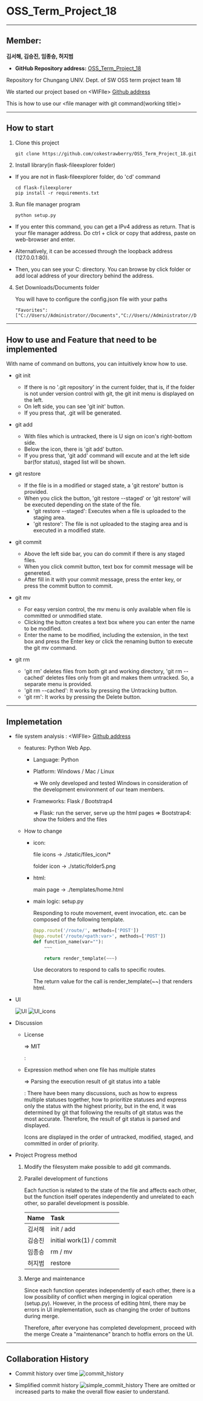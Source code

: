 # OSS_Term_Project_18

--------

## Member: 
__김서해, 김승진, 임종승, 허지범__

* __GitHub Repository address:__ [OSS_Term_Project_18](https://github.com/cokestrawberry/OSS_Term_Project_18)


Repository for Chungang UNIV. Dept. of SW OSS term project team 18

We started our project based on &lt;WIFIle&gt;
[Github address](https://github.com/reallyrehan/flask-fileexplorer)

This is how to use our &lt;file manager with git command(working title)&gt;

--------------

## How to start

1. Clone this project
    ```shell
    git clone https://github.com/cokestrawberry/OSS_Term_Project_18.git
    ```

2. Install library(in flask-fileexplorer folder)
 * If you are not in flask-fileexplorer folder, do 'cd' command
    ```shell
    cd flask-fileexplorer
    pip install -r requirements.txt
    ```

3. Run file manager program
    ```python
    python setup.py
    ```
 * If you enter this command, you can get a IPv4 address as return. That is your file manager address. Do ctrl + click or copy that address, paste on web-browser and enter.

 * Alternatively, it can be accessed through the loopback address (127.0.0.1:80).

 * Then, you can see your C: directory. You can browse by click folder or add local address of your directory behind the address.

4. Set Downloads/Documents folder

    You will have to configure the config.json file with your paths
    ```
    "Favorites":    ["C://Users//Administrator//Documents","C://Users//Administrator//Downloads"],
    ```
------------------
## How to use and Feature that need to be implemented

With name of command on buttons, you can intuitively know how to use.

* git init
  - If there is no '.git repository' in the current folder, that is, if the folder is not under version control with git, the git init menu is displayed on the left.
  - On left side, you can see 'git init' button.
  - If you press that, .git will be generated.

* git add
  - With files which is untracked, there is U sign on icon's right-bottom side.
  - Below the icon, there is 'git add' button.
  - If you press that, 'git add' command will excute and at the left side bar(for status), staged list will be shown.

* git restore
  - If the file is in a modified or staged state, a 'git restore' button is provided.
  - When you click the button, 'git restore --staged' or 'git restore' will be executed depending on the state of the file.
    - 'git restore --staged': Executes when a file is uploaded to the staging area.
    - 'git restore': The file is not uploaded to the staging area and is executed in a modified state.

* git commit
  - Above the left side bar, you can do commit if there is any staged files.
  - When you click commit button, text box for commit message will be genereted.
  - After fill in it with your commit message, press the enter key, or press the commit button to commit.

* git mv
  - For easy version control, the mv menu is only available when file is committed or unmodified state.
  - Clicking the button creates a text box where you can enter the name to be modified.
  - Enter the name to be modified, including the extension, in the text box and press the Enter key or click the renaming button to execute the git mv command.

* git rm
  - 'git rm' deletes files from both git and working directory, 'git rm --cached' deletes files only from git and makes them untracked. So, a separate menu is provided.
  - 'git rm --cached': It works by pressing the Untracking button.
  - 'git rm': It works by pressing the Delete button.

------------
## Implemetation

* file system analysis : &lt;WIFIle&gt;
[Github address](https://github.com/reallyrehan/flask-fileexplorer)
  * features: Python Web App.
    - Language: Python

    - Platform: Windows / Mac / Linux
    
      => We only developed and tested Windows in consideration of the development environment of our team members.

    - Frameworks: Flask / Bootstrap4

      => Flask: run the server, serve up the html pages
      => Bootstrap4: show the folders and the files

  * How to change
    - icon:

        file icons -> ./static/files_icon/*

        folder icon -> ./static/folder5.png
    - html:

        main page -> ./templates/home.html

    - main logic: setup.py
        
        Responding to route movement, event invocation, etc. can be composed of the following template.

        ```python
        @app.route('/route/', methods=['POST'])
        @app.route('/route/<path:var>', methods=['POST'])
        def function_name(var=""):
            ~~~

            return render_template(~~~)
        ```
        Use decorators to respond to calls to specific routes.
        
        The return value for the call is render_template(~~) that renders html.

* UI
  
  ![UI](UI.png)
  ![UI_icons](UI_icons.png)

* Discussion
  - License

    => MIT

    :

  - Expression method when one file has multiple states

    => Parsing the execution result of git status into a table
    
    : There have been many discussions, such as how to express multiple statuses together, how to prioritize statuses and express only the status with the highest priority, but in the end, it was determined by git that following the results of git status was the most accurate. Therefore, the result of git status is parsed and displayed.

    Icons are displayed in the order of untracked, modified, staged, and committed in order of priority.


* Project Progress method
  
  1. Modify the filesystem make possible to add git commands.

  2. Parallel development of functions
    
      Each function is related to the state of the file and affects each other, but the function itself operates independently and unrelated to each other, so parallel development is possible.

      | Name | Task |
      |:---:|:--|
      |김서해|init / add|
      |김승진|initial work(1) / commit|
      |임종승|rm / mv|
      |허지범|restore|

  3. Merge and maintenance
    
      Since each function operates independently of each other, there is a low possibility of conflict when merging in logical operation (setup.py). However, in the process of editing html, there may be errors in UI implementation, such as changing the order of buttons during merge.

      Therefore, after everyone has completed development, proceed with the merge
      Create a "maintenance" branch to hotfix errors on the UI.

-------------
## Collaboration History

- Commit history over time
![commit_history](commit_history.png)

- Simplified commit history
![simple_commit_history](simple_commit_history.png)
There are omitted or increased parts to make the overall flow easier to understand.